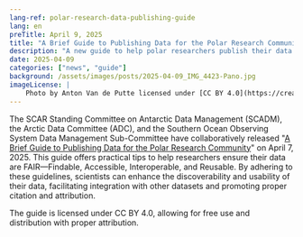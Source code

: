 ```yaml
---
lang-ref: polar-research-data-publishing-guide
lang: en
preTitle: April 9, 2025
title: "A Brief Guide to Publishing Data for the Polar Research Community"
description: "A new guide to help polar researchers publish their data in a FAIR manner and increase the impact of data."
date: 2025-04-09
categories: ["news", "guide"]
background: /assets/images/posts/2025-04-09_IMG_4423-Pano.jpg
imageLicense: |
    Photo by Anton Van de Putte licensed under [CC BY 4.0](https://creativecommons.org/licenses/by/4.0/)
---
```


The SCAR Standing Committee on Antarctic Data Management (SCADM), the Arctic Data Committee (ADC), and the Southern Ocean Observing System Data Management Sub-Committee have collaboratively released "[A Brief Guide to Publishing Data for the Polar Research Community](https://doi.org/10.5281/zenodo.15167021)" on April 7, 2025. This guide offers practical tips to help researchers ensure their data are FAIR—Findable, Accessible, Interoperable, and Reusable. By adhering to these guidelines, scientists can enhance the discoverability and usability of their data, facilitating integration with other datasets and promoting proper citation and attribution. 

The guide is licensed under CC BY 4.0, allowing for free use and distribution with proper attribution.
